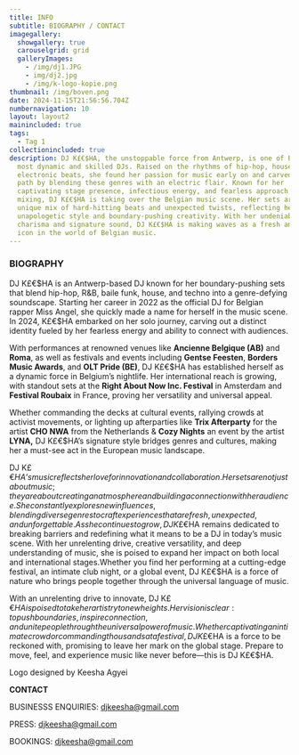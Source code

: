 ```yaml
---
title: INFO
subtitle: BIOGRAPHY / CONTACT
imagegallery:
  showgallery: true
  carouselgrid: grid
  galleryImages:
    - /img/dj1.JPG
    - img/dj2.jpg
    - /img/k-logo-kopie.png
thumbnail: /img/boven.png
date: 2024-11-15T21:56:56.704Z
numbernavigation: 10
layout: layout2
mainincluded: true
tags:
  - Tag 1
collectionincluded: true
description: DJ K£€$HA, the unstoppable force from Antwerp, is one of Belgium's
  most dynamic and skilled DJs. Raised on the rhythms of hip-hop, house, and
  electronic beats, she found her passion for music early on and carved her own
  path by blending these genres with an electric flair. Known for her
  captivating stage presence, infectious energy, and fearless approach to
  mixing, DJ K£€$HA is taking over the Belgian music scene. Her sets are a
  unique mix of hard-hitting beats and unexpected twists, reflecting her
  unapologetic style and boundary-pushing creativity. With her undeniable
  charisma and signature sound, DJ K£€$HA is making waves as a fresh and bold
  icon in the world of Belgian music.
---
```

### **BIOGRAPHY**

DJ K£€$HA is an Antwerp-based DJ known for her boundary-pushing sets that blend hip-hop, R&B, baile funk, house, and techno into a genre-defying soundscape. Starting her career in 2022 as the official DJ for Belgian rapper Miss Angel, she quickly made a name for herself in the music scene. In 2024, K£€$HA embarked on her solo journey, carving out a distinct identity fueled by her fearless energy and ability to connect with audiences.

With performances at renowned venues like **Ancienne Belgique (AB)** and **Roma**, as well as festivals and events including **Gentse Feesten**, **Borders Music Awards**, and **OLT Pride (BE)**, DJ K£€$HA has established herself as a dynamic force in Belgium’s nightlife. Her international reach is growing, with standout sets at the **Right About Now Inc. Festival** in Amsterdam and **Festival Roubaix** in France, proving her versatility and universal appeal.

Whether commanding the decks at cultural events, rallying crowds at activist movements, or lighting up afterparties like **Trix Afterparty** for the artist **CHO NWA** from the Netherlands & **Cozy Nights** an event by the artist **LYNA,** DJ K£€$HA’s signature style bridges genres and cultures, making her a must-see act in the European music landscape.

DJ K£€$HA’s music reflects her love for innovation and collaboration. Her sets are not just about music; they are about creating an atmosphere and building a connection with her audience. She constantly explores new influences, blending diverse genres to craft experiences that are fresh, unexpected, and unforgettable.As she continues to grow, DJ K£€$HA remains dedicated to breaking barriers and redefining what it means to be a DJ in today’s music scene. With her unrelenting drive, creative versatility, and deep understanding of music, she is poised to expand her impact on both local and international stages.Whether you find her performing at a cutting-edge festival, an intimate club night, or a global event, DJ K£€$HA is a force of nature who brings people together through the universal language of music.

With an unrelenting drive to innovate, DJ K£€$HA is poised to take her artistry to new heights. Her vision is clear: to push boundaries, inspire connection, and unite people through the universal power of music. Whether captivating an intimate crowd or commanding thousands at a festival, DJ K£€$HA is a force to be reckoned with, promising to leave her mark on the global stage. Prepare to move, feel, and experience music like never before—this is DJ K£€$HA.



L﻿ogo designed by Keesha Agyei



**C﻿ONTACT** 

B﻿USINESSS ENQUIRIES: djkeesha@gmail.com

P﻿RESS: djkeesha@gmail.com

B﻿OOKINGS: djkeesha@gmail.com